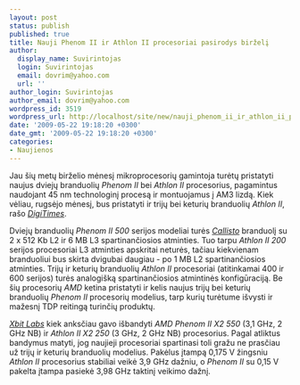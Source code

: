 ```yaml
---
layout: post
status: publish
published: true
title: Nauji Phenom II ir Athlon II procesoriai pasirodys birželį
author:
  display_name: Suvirintojas
  login: Suvirintojas
  email: dovrim@yahoo.com
  url: ''
author_login: Suvirintojas
author_email: dovrim@yahoo.com
wordpress_id: 3519
wordpress_url: http://localhost/site/new/nauji_phenom_ii_ir_athlon_ii_procesoriai_pasirodys_birzeli/
date: '2009-05-22 19:18:20 +0300'
date_gmt: '2009-05-22 19:18:20 +0300'
categories:
- Naujienos
---
```

<p>Jau šių metų birželio mėnesį mikroprocesorių gamintoja turėtų pristatyti naujus dviejų branduolių <i>Phenom II</i> bei <i>Athlon II</i> procesorius, pagamintus naudojant 45 nm technologinį procesą ir montuojamus į AM3 lizdą. Kiek vėliau, rugsėjo mėnesį, bus pristatyti ir trijų bei keturių branduolių <i>Athlon II</i>, rašo <a class="ns" href="http://www.digitimes.com/news/a20090522PD203.html"><i>DigiTimes</i></a>.</p>
<p>Dviejų branduolių <i>Phenom II 500</i> serijos modeliai turės <a class="ns" href="http://www.technews.lt/tekstas/AMD_Callisto:_du_branduoliai_ir_45nm_.html;;"><i>Callisto</i></a> branduolį su 2 x 512 Kb L2 ir 6 MB L3 spartinančiosios atminties. Tuo tarpu <i>Athlon II 200</i> serijos procesoriai L3 atminties apskritai neturės, tačiau kiekvienam branduoliui bus skirta dvigubai daugiau - po 1 MB L2 spartinančiosios atminties. Trijų ir keturių branduolių <i>Athlon II</i> procesoriai (atitinkamai 400 ir 600 serijos) turės analogišką spartinančiosios atmintinės konfigūraciją. Be šių procesorių <i>AMD</i> ketina pristatyti ir kelis naujus trijų bei keturių branduolių <i>Phenom II</i> procesorių modelius, tarp kurių turėtume išvysti ir mažesnį TDP reitingą turinčių produktų.</p>
<p><a class="ns" href="http://www.xbitlabs.com/articles/cpu/display/phenom-athlon-ii-x2.html"><i>Xbit Labs</i></a> kiek anksčiau gavo išbandyti <i>AMD Phenom II X2 550</i> (3,1 GHz, 2 GHz NB) ir <i>Athlon II X2 250</i> (3 GHz, 2 GHz NB) procesorius. Pagal atliktus bandymus matyti, jog naujieji procesoriai spartinasi toli gražu ne prasčiau už trijų ir keturių branduolių modelius. Pakėlus įtampą 0,175 V žingsniu <i>Athlon II</i> procesorius stabiliai veikė 3,9 GHz dažniu, o <i>Phenom II</i> su 0,15 V pakelta įtampa pasiekė 3,98 GHz taktinį veikimo dažnį.<br /></p>
